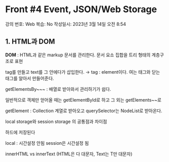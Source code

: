 # Front #4 Event, JSON/Web Storage

강의 번호: Web
복습: No
작성일시: 2023년 3월 14일 오전 8:54

## 1. HTML과 DOM

**DOM** : HTML과 같은 markup 문서를 관리한다.
문서 요소 집합을 트리 형태의 계층구조로 표현

tag를 만들고 text를 그 안에다가 삽입한다. → tag : element이다. 여는 태그와 닫는 태그를 알아서 만들어준다. 

getElementsBy~~~ : 배열로 받아와서 관리하기가 쉽다.

일반적으로 객체만 얻어올 때는 getElementById로 하고 그 외는 getElements~~로

getElement : Collection 계열로 받아오고 querySelector는 NodeList로 받아온다.

local storage와 session storage 의 공통점과 차이점

하드에 저장된다

local : 시간설정 안됨 session은 시간설정 됨

innerHTML vs innerText (HTML은 다 대문자, Text는 T만 대문자)